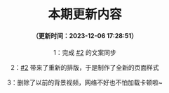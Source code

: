 <div align="center">
  
  # 本期更新内容
  #### （更新时间：2023-12-06 17:28:51）

1：完成 [#2](https://github.com/lingyunawa/pcl-doc/issues/2) 的文案同步

2：[#2](https://github.com/lingyunawa/pcl-doc/issues/2) 带来了重新的排版，于是制作了全新的页面样式

3：删除了以前的背景视频，网络不好也不怕加载卡顿啦~

</div>
